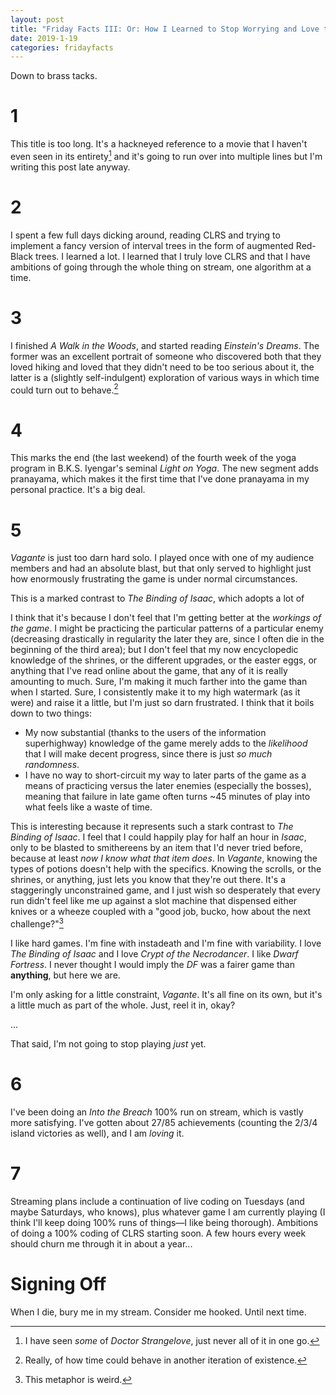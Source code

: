 ```yaml
---
layout: post
title: "Friday Facts III: Or: How I Learned to Stop Worrying and Love the Red-Black Tree"
date: 2019-1-19
categories: fridayfacts
---
```


Down to brass tacks.

# 1

This title is too long. It's a hackneyed reference to a movie that I haven't even seen in
its entirety[^1] and it's going to run over into multiple lines but I'm writing this post
late anyway.

# 2

I spent a few full days dicking around, reading CLRS and trying to implement a fancy
version of interval trees in the form of augmented Red-Black trees. I learned a lot. I
learned that I truly love CLRS and that I have ambitions of going through the whole thing
on stream, one algorithm at a time.

# 3

I finished _A Walk in the Woods_, and started reading _Einstein's Dreams_. The former was
an excellent portrait of someone who discovered both that they loved hiking and loved
that they didn't need to be too serious about it, the latter is a (slightly
self-indulgent) exploration of various ways in which time could turn out to behave.[^2]

# 4

This marks the end (the last weekend) of the fourth week of the yoga program in B.K.S.
Iyengar's seminal _Light on Yoga_. The new segment adds pranayama, which makes it the
first time that I've done pranayama in my personal practice. It's a big deal.

# 5

_Vagante_ is just too darn hard solo. I played once with one of my audience members and
had an absolute blast, but that only served to highlight just how enormously frustrating
the game is under normal circumstances.

This is a marked contrast to _The Binding of Isaac_, which adopts a lot of 

I think that it's because I don't feel that I'm getting better at the _workings of the
game_. I might be practicing the particular patterns of a particular enemy (decreasing
drastically in regularity the later they are, since I often die in the beginning of the
third area); but I don't feel that my now encyclopedic knowledge of the shrines, or the
different upgrades, or the easter eggs, or anything that I've read online about the game,
that any of it is really amounting to much. Sure, I'm making it much farther into the
game than when I started. Sure, I consistently make it to my high watermark (as it were)
and raise it a little, but I'm just so darn frustrated. I think that it boils down to two
things:

- My now substantial (thanks to the users of the information superhighway) knowledge of
  the game merely adds to the _likelihood_ that I will make decent progress, since there
  is just _so much randomness_.
- I have no way to short-circuit my way to later parts of the game as a means of
  practicing versus the later enemies (especially the bosses), meaning that failure in
  late game often turns ~45 minutes of play into what feels like a waste of time.

This is interesting because it represents such a stark contrast to _The Binding of
Isaac_. I feel that I could happily play for half an hour in _Isaac_, only to be blasted
to smithereens by an item that I'd never tried before, because at least _now I know what
that item does_. In _Vagante_, knowing the types of potions doesn't help with the
specifics.  Knowing the scrolls, or the shrines, or anything, just lets you know that
they're out there. It's a staggeringly unconstrained game, and I just wish so desperately
that every run didn't feel like me up against a slot machine that dispensed either knives
or a wheeze coupled with a "good job, bucko, how about the next challenge?"[^3]

I like hard games. I'm fine with instadeath and I'm fine with variability. I love _The
Binding of Isaac_ and I love _Crypt of the Necrodancer_. I like _Dwarf Fortress_. I never
thought I would imply the _DF_ was a fairer game than **anything**, but here we are.

I'm only asking for a little constraint, _Vagante_. It's all fine on its own, but it's a
little much as part of the whole. Just, reel it in, okay?

...

That said, I'm not going to stop playing _just_ yet.

# 6

I've been doing an _Into the Breach_ 100% run on stream, which is vastly more satisfying.
I've gotten about 27/85 achievements (counting the 2/3/4 island victories as well), and I
am _loving_ it.

# 7

Streaming plans include a continuation of live coding on Tuesdays (and maybe Saturdays,
who knows), plus whatever game I am currently playing (I think I'll keep doing 100% runs
of things—I like being thorough). Ambitions of doing a 100% coding of CLRS starting soon.
A few hours every week should churn me through it in about a year...

# Signing Off

When I die, bury me in my stream. Consider me hooked. Until next time.

[^1]:
    I have seen _some_ of _Doctor Strangelove_, just never all of it in one go.

[^2]:
    Really, of how time could behave in another iteration of existence.

[^3]:
    This metaphor is weird.
